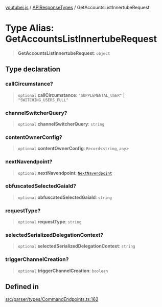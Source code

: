 [youtubei.js](../../../README.md) / [APIResponseTypes](../README.md) / GetAccountsListInnertubeRequest

# Type Alias: GetAccountsListInnertubeRequest

> **GetAccountsListInnertubeRequest**: `object`

## Type declaration

### callCircumstance?

> `optional` **callCircumstance**: `"SUPPLEMENTAL_USER"` \| `"SWITCHING_USERS_FULL"`

### channelSwitcherQuery?

> `optional` **channelSwitcherQuery**: `string`

### contentOwnerConfig?

> `optional` **contentOwnerConfig**: `Record`\<`string`, `any`\>

### nextNavendpoint?

> `optional` **nextNavendpoint**: [`NextNavendpoint`](NextNavendpoint.md)

### obfuscatedSelectedGaiaId?

> `optional` **obfuscatedSelectedGaiaId**: `string`

### requestType?

> `optional` **requestType**: `string`

### selectedSerializedDelegationContext?

> `optional` **selectedSerializedDelegationContext**: `string`

### triggerChannelCreation?

> `optional` **triggerChannelCreation**: `boolean`

## Defined in

[src/parser/types/CommandEndpoints.ts:162](https://github.com/LuanRT/YouTube.js/blob/4729016fb98e7045ee4043857be7eef780c01e35/src/parser/types/CommandEndpoints.ts#L162)
